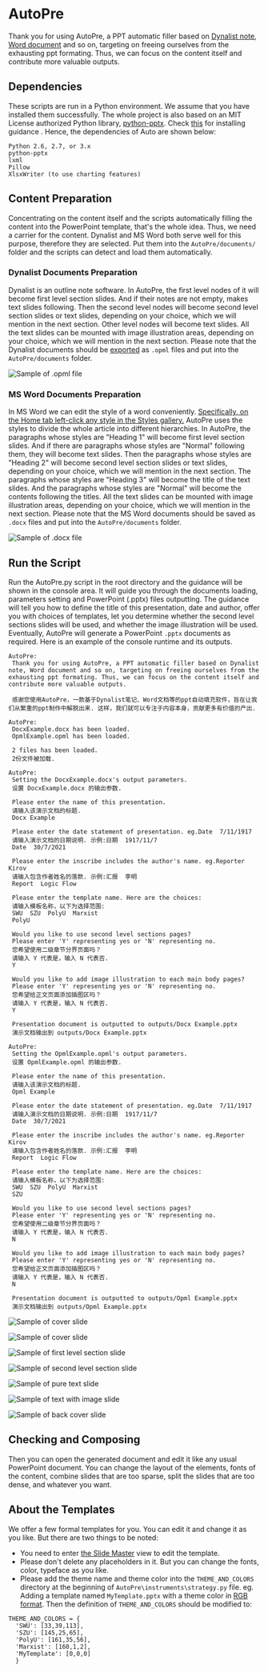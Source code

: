 # AutoPre
 Thank you for using AutoPre, a PPT automatic filler based on [Dynalist note](https://dynalist.io), [Word document](https://www.microsoft.com/en-ww/microsoft-365/word) and so on, targeting on freeing ourselves from the exhausting ppt formating. Thus, we can focus on the content itself and contribute more valuable outputs.
 
## Dependencies
 These scripts are run in a Python environment. We assume that you have installed them successfully. The whole project is also based on an MIT License authorized Python library, [python-pptx](https://python-pptx.readthedocs.io/en/latest/index.html). Check [this](https://python-pptx.readthedocs.io/en/latest/user/install.html) for installing guidance 
. Hence, the dependencies of Auto are shown below:
 
 ```
 Python 2.6, 2.7, or 3.x
 python-pptx
 lxml
 Pillow
 XlsxWriter (to use charting features)
 ```
 
## Content Preparation
 Concentrating on the content itself and the scripts automatically filling the content into the PowerPoint template, that's the whole idea. Thus, we need a carrier for the content. Dynalist and MS Word both serve well for this purpose, therefore they are selected. Put them into the `AutoPre/documents/` folder and the scripts can detect and load them automatically.
 
 ### Dynalist Documents Preparation
  Dynalist is an outline note software.
  In AutoPre, the first level nodes of it will become first level section slides. And if their notes are not empty, makes text slides following.
  Then the second level nodes will become second level section slides or text slides, depending on your choice, which we will mention in the next section.
  Other level nodes will become text slides.
  All the text slides can be mounted with image illustration areas, depending on your choice, which we will mention in the next section.
  Please note that the Dynalist documents should be [exported](https://help.dynalist.io/category/36-import-export) as `.opml` files and put into the `AutoPre/documents` folder.
  
  ![Sample of .opml file](https://github.com/ComradeLogicFlow/AutoPre/blob/main/templates/examples/sample_of_opml.png)
  
 ### MS Word Documents Preparation
  In MS Word we can edit the style of a word conveniently. [Specifically, on the Home tab left-click any style in the Styles gallery.](https://support.microsoft.com/en-us/office/customize-or-create-new-styles-d38d6e47-f6fc-48eb-a607-1eb120dec563#:~:text=On%20the%20Home%20tab%2C%20right,or%20to%20all%20future%20documents.) AutoPre uses the styles to divide the whole article into different hierarchies.
  In AutoPre, the paragraphs whose styles are "Heading 1" will become first level section slides. And if there are paragraphs whose styles are "Normal" following them, they will become text slides.
  Then the paragraphs whose styles are "Heading 2" will become second level section slides or text slides, depending on your choice, which we will mention in the next section.
  The paragraphs whose styles are "Heading 3" will become the title of the text slides. And the paragraphs whose styles are "Normal" will become the contents following the titles.
  All the text slides can be mounted with image illustration areas, depending on your choice, which we will mention in the next section.
  Please note that the MS Word documents should be saved as `.docx` files and put into the `AutoPre/documents` folder.
 
  ![Sample of .docx file](https://github.com/ComradeLogicFlow/AutoPre/blob/main/templates/examples/sample_of_docx.png)

## Run the Script
 Run the AutoPre.py script in the root directory and the guidance will be shown in the console area. It will guide you through the documents loading, parameters setting and PowerPoint (.pptx) files outputting.
 The guidance will tell you how to define the title of this presentation, date and author, offer you with choices of templates, let you determine whether the second level sections slides will be used, and whether the image illustration will be used.
 Eventually, AutoPre will generate a PowerPoint `.pptx` documents as required.
 Here is an example of the console runtime and its outputs. 
 
 ```
 AutoPre:
  Thank you for using AutoPre, a PPT automatic filler based on Dynalist note, Word document and so on, targeting on freeing ourselves from the exhausting ppt formating. Thus, we can focus on the content itself and contribute more valuable outputs.

  感谢您使用AutoPre，一款基于Dynalist笔记、Word文档等的ppt自动填充软件，旨在让我们从繁重的ppt制作中解脱出来. 这样，我们就可以专注于内容本身，贡献更多有价值的产出.

AutoPre:
  DocxExample.docx has been loaded.
  OpmlExample.opml has been loaded.

  2 files has been loaded.
  2份文件被加载.

AutoPre:
  Setting the DocxExample.docx's output parameters.
  设置 DocxExample.docx 的输出参数.

  Please enter the name of this presentation.
  请输入该演示文档的标题.
  Docx Example

  Please enter the date statement of presentation. eg.Date  7/11/1917
  请输入演示文档的日期说明. 示例:日期  1917/11/7
  Date  30/7/2021

  Please enter the inscribe includes the author's name. eg.Reporter Kirov
  请输入包含作者姓名的落款. 示例:汇报  李明
  Report  Logic Flow

  Please enter the template name. Here are the choices:
  请输入模板名称，以下为选择范围:
  SWU  SZU  PolyU  Marxist  
  PolyU

  Would you like to use second level sections pages?
  Please enter 'Y' representing yes or 'N' representing no.
  您希望使用二级章节分界页面吗？
  请输入 Y 代表是，输入 N 代表否.
  Y

  Would you like to add image illustration to each main body pages?
  Please enter 'Y' representing yes or 'N' representing no.
  您希望给正文页面添加插图区吗？
  请输入 Y 代表是，输入 N 代表否.
  Y

  Presentation document is outputted to outputs/Docx Example.pptx
  演示文档输出到 outputs/Docx Example.pptx

AutoPre:
  Setting the OpmlExample.opml's output parameters.
  设置 OpmlExample.opml 的输出参数.

  Please enter the name of this presentation.
  请输入该演示文档的标题.
  Opml Example

  Please enter the date statement of presentation. eg.Date  7/11/1917
  请输入演示文档的日期说明. 示例:日期  1917/11/7
  Date  30/7/2021

  Please enter the inscribe includes the author's name. eg.Reporter Kirov
  请输入包含作者姓名的落款. 示例:汇报  李明
  Report  Logic Flow

  Please enter the template name. Here are the choices:
  请输入模板名称，以下为选择范围:
  SWU  SZU  PolyU  Marxist  
  SZU

  Would you like to use second level sections pages?
  Please enter 'Y' representing yes or 'N' representing no.
  您希望使用二级章节分界页面吗？
  请输入 Y 代表是，输入 N 代表否.
  N

  Would you like to add image illustration to each main body pages?
  Please enter 'Y' representing yes or 'N' representing no.
  您希望给正文页面添加插图区吗？
  请输入 Y 代表是，输入 N 代表否.
  N

  Presentation document is outputted to outputs/Opml Example.pptx
  演示文档输出到 outputs/Opml Example.pptx
  ```

 ![Sample of cover slide](https://github.com/ComradeLogicFlow/AutoPre/blob/main/templates/examples/sample_of_cover_slide_PolyU.png)

 ![Sample of cover slide](https://github.com/ComradeLogicFlow/AutoPre/blob/main/templates/examples/sample_of_cover_slide_SZU.png)

 ![Sample of first level section slide](https://github.com/ComradeLogicFlow/AutoPre/blob/main/templates/examples/sample_of_section_1st_level.png)

 ![Sample of second level section slide](https://github.com/ComradeLogicFlow/AutoPre/blob/main/templates/examples/sample_of_section_2nd_level.png)

 ![Sample of pure text slide](https://github.com/ComradeLogicFlow/AutoPre/blob/main/templates/examples/sample_of_pure_text_slide.png)

 ![Sample of text with image slide](https://github.com/ComradeLogicFlow/AutoPre/blob/main/templates/examples/sample_of_text_with_image_slide.png)

 ![Sample of back cover slide](https://github.com/ComradeLogicFlow/AutoPre/blob/main/templates/examples/sample_of_back_cover_slide.png)

 
## Checking and Composing
 Then you can open the generated document and edit it like any usual PowerPoint document. You can change the layout of the elements, fonts of the content, combine slides that are too sparse, split the slides that are too dense, and whatever you want.
 
## About the Templates
  We offer a few formal templates for you. You can edit it and change it as you like. But there are two things to be noted:
  - You need to enter [the Slide Master](https://support.microsoft.com/en-us/office/edit-and-re-apply-a-slide-layout-6f4338f8-555f-49cf-9835-6209be3c7b48) view to edit the template.
  - Please don't delete any placeholders in it. But you can change the fonts, color, typeface as you like.
  - Please add the theme name and theme color into the `THEME_AND_COLORS` directory at the beginning of `AutoPre\instruments\strategy.py` file.
  eg. Adding a template named `MyTemplate.pptx` with a theme color in [RGB format](https://en.wikipedia.org/wiki/RGB_color_model). Then the definition of `THEME_AND_COLORS` should be modified to:
  
  ```
  THEME_AND_COLORS = {
    'SWU': [33,39,113],
    'SZU': [145,25,65],
    'PolyU': [161,35,56],
    'Marxist': [160,1,2],
    'MyTemplate': [0,0,0]
    }
 ```
